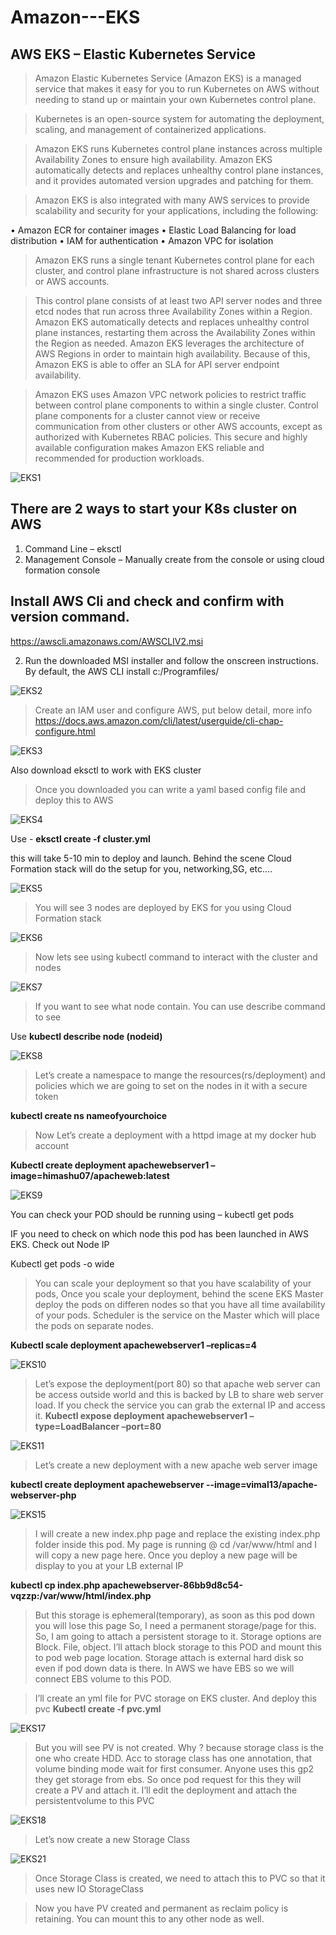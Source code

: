 # Amazon---EKS

## AWS EKS – Elastic Kubernetes Service ##

> Amazon Elastic Kubernetes Service (Amazon EKS) is a managed service that makes it easy for you to
run Kubernetes on AWS without needing to stand up or maintain your own Kubernetes control plane.

> Kubernetes is an open-source system for automating the deployment, scaling, and management of
containerized applications.

> Amazon EKS runs Kubernetes control plane instances across multiple Availability Zones to ensure high
availability. Amazon EKS automatically detects and replaces unhealthy control plane instances, and it
provides automated version upgrades and patching for them.

> Amazon EKS is also integrated with many AWS services to provide scalability and security for your
 applications, including the following:
 
•  Amazon ECR for container images
•  Elastic Load Balancing for load distribution
•  IAM for authentication
•  Amazon VPC for isolation

> Amazon EKS runs a single tenant Kubernetes control plane for each cluster, and control plane
infrastructure is not shared across clusters or AWS accounts.

> This control plane consists of at least two API server nodes and three etcd nodes that run across three
Availability Zones within a Region. Amazon EKS automatically detects and replaces unhealthy control
plane instances, restarting them across the Availability Zones within the Region as needed. Amazon EKS
leverages the architecture of AWS Regions in order to maintain high availability. Because of this, Amazon EKS is able to offer an SLA for API server endpoint availability.

> Amazon EKS uses Amazon VPC network policies to restrict traffic between control plane components to
within a single cluster. Control plane components for a cluster cannot view or receive communication
from other clusters or other AWS accounts, except as authorized with Kubernetes RBAC policies.
This secure and highly available configuration makes Amazon EKS reliable and recommended for
production workloads.

![EKS1](https://user-images.githubusercontent.com/51450944/86850620-9451f480-c07f-11ea-8426-c9dce05b9cb3.PNG)
 
## There are 2 ways to start your K8s cluster on AWS
1.	Command Line – eksctl
2.	Management Console – Manually create from the console or using cloud formation console


## Install AWS Cli and check and confirm with version command.
https://awscli.amazonaws.com/AWSCLIV2.msi

2.  Run the downloaded MSI installer and follow the onscreen instructions. By default, the AWS CLI install c:/Programfiles/

![EKS2](https://user-images.githubusercontent.com/51450944/86850624-987e1200-c07f-11ea-8708-32476e000057.PNG)

> Create an IAM user and configure AWS, put below detail, more info https://docs.aws.amazon.com/cli/latest/userguide/cli-chap-configure.html

 ![EKS3](https://user-images.githubusercontent.com/51450944/86850634-9ddb5c80-c07f-11ea-9b2c-ca661b0b8962.PNG)

  Also download eksctl to work with EKS cluster

> Once you downloaded you can write a yaml based config file and deploy this to AWS

![EKS4](https://user-images.githubusercontent.com/51450944/86850683-b6e40d80-c07f-11ea-9b48-17c0e2e0cc21.PNG)

 Use  -           **eksctl create -f cluster.yml**

 this will take 5-10 min to deploy and launch. Behind the scene Cloud Formation stack will do the setup for you, networking,SG, etc….
 
 ![EKS5](https://user-images.githubusercontent.com/51450944/86850687-ba779480-c07f-11ea-96fe-a6f74832749e.PNG)

> You will see 3 nodes are deployed by EKS for you using Cloud Formation stack

 ![EKS6](https://user-images.githubusercontent.com/51450944/86850696-be0b1b80-c07f-11ea-9a80-d69eb1fdd9d3.PNG)

> Now lets see using kubectl command to interact with the cluster and nodes

 ![EKS7](https://user-images.githubusercontent.com/51450944/86850702-c19ea280-c07f-11ea-8ab3-ecccbbbfd14a.PNG)

> If you want to see what node contain. You can use describe command to see

Use **kubectl describe node (nodeid)**

![EKS8](https://user-images.githubusercontent.com/51450944/86850715-c5322980-c07f-11ea-9a93-25fccce219f1.PNG)

 > Let’s create a namespace to mange the resources(rs/deployment) and policies which we are going to set on the nodes in it with a secure token
 
 **kubectl create ns nameofyourchoice**

 


> Now Let’s create a deployment with a httpd image at my docker hub account


**Kubectl create deployment apachewebserver1 –image=himashu07/apacheweb:latest**

 ![EKS9](https://user-images.githubusercontent.com/51450944/86850735-cb280a80-c07f-11ea-9461-579ed1372623.PNG)

You can check your POD should be running using – kubectl get pods



IF you need to check on which node this pod has been launched in AWS EKS. Check out Node IP

Kubectl get pods -o wide

 

> You can scale your deployment so that you have scalability of your pods, Once you scale your deployment, behind the scene EKS Master deploy the pods on differen nodes so that you have all time availability of your pods. Scheduler is the service on the Master which will place the pods on separate nodes.

**Kubectl scale deployment apachewebserver1 –replicas=4**

  ![EKS10](https://user-images.githubusercontent.com/51450944/86850746-cebb9180-c07f-11ea-9943-2f89708557c4.PNG)

> Let’s expose the deployment(port 80) so that apache web server can be access outside world and this is backed by LB to share web server load. If you check the service you can   grab the external IP and access it.
**Kubectl expose deployment apachewebserver1 –type=LoadBalancer –port=80**

 ![EKS11](https://user-images.githubusercontent.com/51450944/86850755-d24f1880-c07f-11ea-8412-677fe8520266.PNG)

> Let’s create a new deployment with a new apache web server image

**kubectl create deployment apachewebserver --image=vimal13/apache-webserver-php**

![EKS15](https://user-images.githubusercontent.com/51450944/86854458-7936b300-c086-11ea-972c-7dffecdcc8e7.PNG)
 
> I will create a new index.php page and replace the existing index.php folder inside this pod. My page is running @ cd /var/www/html and I will copy a new page here. Once you deploy a new page will be display to you at your LB external IP

**kubectl cp index.php apachewebserver-86bb9d8c54-vqzzp:/var/www/html/index.php**

> But this storage is ephemeral(temporary), as soon as this pod down you will lose this page
> So, I need a permanent storage/page for this. So, I am going to attach a persistent storage to it.
> Storage options are Block. File, object. I’ll attach block storage to this POD and mount this to pod web page location. Storage attach is external hard disk so even if pod       down data is there. In AWS we have EBS so we will connect EBS volume to this POD.

> I’ll create an yml file for PVC storage on EKS cluster. And deploy this pvc
**Kubectl create -f pvc.yml**
 
![EKS17](https://user-images.githubusercontent.com/51450944/86854550-9ec3bc80-c086-11ea-82d9-4a7aa56e456b.PNG)

> But you will see PV is not created. Why ? because storage class is the one who create HDD. Acc to storage class has one annotation, that volume binding mode wait for first consumer. Anyone uses this gp2 they get storage from ebs. So once pod request for this they will create a PV and attach it. I’ll edit the deployment and attach the persistentvolume to this PVC

![EKS18](https://user-images.githubusercontent.com/51450944/86854558-a2574380-c086-11ea-8b82-697b064ccb6b.PNG) 

> Let’s now create a new Storage Class 

 
![EKS21](https://user-images.githubusercontent.com/51450944/86854577-ab481500-c086-11ea-849f-6da2d797d030.PNG)


> Once Storage Class is created, we need to attach this to PVC so that it uses new IO StorageClass
 

> Now you have PV created and permanent as reclaim policy is retaining. 
  You can mount this to any other node as well.


